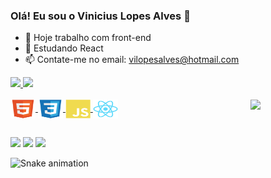 ### Olá! Eu sou o Vinicius Lopes Alves 👋

- 🔭 Hoje trabalho com front-end
- 📕 Estudando React 
- 📫 Contate-me no email: vilopesalves@hotmail.com


<div>
  <a href="https://github.com/vanilanorca">
  <img height="180em" src="https://github-readme-stats.vercel.app/api?username=vanilanorca&show_icons=true&theme=dracula&include_all_commits=true&count_private=true"/>
  <img height="180em" src="https://github-readme-stats.vercel.app/api/top-langs/?username=vanilanorca&layout=compact&langs_count=7&theme=dracula"/>
</div>
  
<div style="display: inline_block"><br>
  <img align="center" alt="Vini-HTML" height="30" width="40" src="https://raw.githubusercontent.com/devicons/devicon/master/icons/html5/html5-original.svg">
  <img align="center" alt="Vini-CSS" height="30" width="40" src="https://raw.githubusercontent.com/devicons/devicon/master/icons/css3/css3-original.svg">
  <img align="center" alt="Vini-Js" height="30" width="40" src="https://raw.githubusercontent.com/devicons/devicon/master/icons/javascript/javascript-plain.svg">
  <img align="center" alt="Vini-React" height="30" width="40" src="https://raw.githubusercontent.com/devicons/devicon/master/icons/react/react-original.svg">
  <img align="right" alt=" " src="https://i.imgur.com/dLtT7u6.gif?noredirect" width="120px">
</div>
  
##
  
<div>
  <a href="https://www.instagram.com/vini_lopes/" target="_blank"><img src="https://img.shields.io/badge/-Instagram-%23E4405F?style=for-the-badge&logo=instagram&logoColor=white"     target="_blank"></a>
  <a href = "mailto:vilopesalves@hotmail.com"><img src="https://img.shields.io/badge/-Gmail-%23333?style=for-the-badge&logo=gmail&logoColor=white" target="_blank"></a>
  <a href="https://www.linkedin.com/in/vinicius-lopes-alves" target="_blank"><img src="https://img.shields.io/badge/-LinkedIn-%230077B5?style=for-the-badge&logo=linkedin&logoColor=white" target="_blank"></a> 
</div>
  
  ![Snake animation](https://github.com/vanilanorca/vanilanorca/blob/output/github-contribution-grid-snake.svg)
